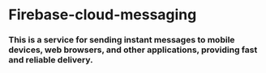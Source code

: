 # Firebase-cloud-messaging

### This is a service for sending instant messages to mobile devices, web browsers, and other applications, providing fast and reliable delivery.
